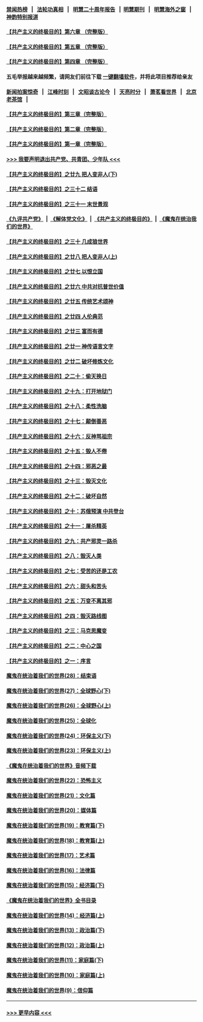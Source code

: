 #### [禁闻热榜](热点新闻.md?=0)  &nbsp;&nbsp;|&nbsp;&nbsp; [法轮功真相](https://github.com/gfw-breaker/truth/blob/master/README.md?=0) &nbsp;&nbsp;|&nbsp;&nbsp; [明慧二十周年报告](https://github.com/gfw-breaker/mh-reports/blob/master/README.md?=0) &nbsp;&nbsp;|&nbsp;&nbsp;[明慧期刊](https://github.com/gfw-breaker/mh-qikan) &nbsp;&nbsp;|&nbsp;&nbsp; [明慧海外之窗](https://github.com/gfw-breaker/mh-news/blob/master/README.md?=0) &nbsp;&nbsp;|&nbsp;&nbsp; [神韵特别报道](https://github.com/gfw-breaker/mh-news/blob/master/shenyun.md?=0)
#### [【共产主义的终极目的】第六章 （完整版）](../pages/nsc422/n11428913.md?t=03131802) 
#### [【共产主义的终极目的】第五章 （完整版）](../pages/nsc422/n11428912.md?t=03131802) 
#### [【共产主义的终极目的】第四章 （完整版）](../pages/nsc422/n11428907.md?t=03131802) 
#### 五毛举报越来越频繁，请网友们前往下载 [一键翻墙软件](https://github.com/gfw-breaker/ssr-accounts)，并将此项目推荐给亲友
#### [新闻拍案惊奇](https://github.com/gfw-breaker/banned-news/blob/master/pages/link4.md) &nbsp;&nbsp;|&nbsp;&nbsp; [江峰时刻](https://github.com/gfw-breaker/banned-news/blob/master/pages/link4.md) &nbsp;&nbsp;|&nbsp;&nbsp; [文昭谈古论今](https://github.com/gfw-breaker/banned-news/blob/master/pages/link4.md) &nbsp;&nbsp;|&nbsp;&nbsp; [天亮时分](https://github.com/gfw-breaker/banned-news/blob/master/pages/link4.md) &nbsp;&nbsp;|&nbsp;&nbsp; [萧茗看世界](https://github.com/gfw-breaker/banned-news/blob/master/pages/link4.md) &nbsp;&nbsp;|&nbsp;&nbsp; [北京老茶馆](https://github.com/gfw-breaker/banned-news/blob/master/pages/link4.md) &nbsp;&nbsp;|&nbsp;&nbsp; 
#### [【共产主义的终极目的】第三章（完整版）](../pages/nsc422/n11428848.md?t=03131802) 
#### [【共产主义的终极目的】第二章（完整版）](../pages/nsc422/n11428831.md?t=03131802) 
#### [【共产主义的终极目的】第一章（完整版）](../pages/nsc422/n11417651.md?t=03131802) 
#### [>>> 我要声明退出共产党、共青团、少年队 <<<](https://github.com/begood0513/goodnews/blob/master/quit/letter.md) 
#### [【共产主义的终极目的】之廿九 把人变非人(下)](../pages/nsc422/n11344140.md?t=03131802) 
#### [【共产主义的终极目的】之三十二 结语](../pages/nsc422/n11360535.md?t=03131802) 
#### [【共产主义的终极目的】之三十一 末世景观](../pages/nsc422/n11351129.md?t=03131802) 
#### [《九评共产党》](https://github.com/begood0513/9ping.md/blob/master/README.md) &nbsp;|&nbsp; [《解体党文化》](../../../../jtdwh.md/blob/master/README.md)  &nbsp;|&nbsp; [《共产主义的终极目的》](../../../../gczydzjmd.md/blob/master/README.md) &nbsp;|&nbsp; [《魔鬼在统治我们的世界》](../../../../mgztzwmdsj.md/blob/master/README.md) 
#### [【共产主义的终极目的】之三十 几成狼世界](../pages/nsc422/n11348280.md?t=03131802) 
#### [【共产主义的终极目的】之廿八 把人变非人(上)](../pages/nsc422/n11340492.md?t=03131802) 
#### [【共产主义的终极目的】之廿七 以恨立国](../pages/nsc422/n11336944.md?t=03131802) 
#### [【共产主义的终极目的】之廿六 中共对抗普世价值](../pages/nsc422/n11324785.md?t=03131802) 
#### [【共产主义的终极目的】之廿五 传统艺术颂神](../pages/nsc422/n11296396.md?t=03131802) 
#### [【共产主义的终极目的】之廿四 人伦典范](../pages/nsc422/n11296397.md?t=03131802) 
#### [【共产主义的终极目的】之廿三 富而有德](../pages/nsc422/n11283598.md?t=03131802) 
#### [【共产主义的终极目的】之廿一 神传语言文字](../pages/nsc422/n11263265.md?t=03131802) 
#### [【共产主义的终极目的】之廿二 破坏修炼文化](../pages/nsc422/n11245728.md?t=03131802) 
#### [【共产主义的终极目的】之二十：偷天换日](../pages/nsc422/n11238846.md?t=03131802) 
#### [【共产主义的终极目的】之十九：打开地狱门](../pages/nsc422/n11206376.md?t=03131802) 
#### [【共产主义的终极目的】之十八：柔性洗脑](../pages/nsc422/n11199994.md?t=03131802) 
#### [【共产主义的终极目的】之十七：颠倒善恶](../pages/nsc422/n11179782.md?t=03131802) 
#### [【共产主义的终极目的】之十六：反神骂祖宗](../pages/nsc422/n11166798.md?t=03131802) 
#### [【共产主义的终极目的】之十五：毁人不倦](../pages/nsc422/n11166792.md?t=03131802) 
#### [【共产主义的终极目的】之十四：邪恶之最](../pages/nsc422/n11150249.md?t=03131802) 
#### [【共产主义的终极目的】之十三：毁灭文化](../pages/nsc422/n11135227.md?t=03131802) 
#### [【共产主义的终极目的】之十二：破坏自然](../pages/nsc422/n11135214.md?t=03131802) 
#### [【共产主义的终极目的】之十：苏俄预演 中共登台](../pages/nsc422/n11118424.md?t=03131802) 
#### [【共产主义的终极目的】之十一：屠杀精英](../pages/nsc422/n11118442.md?t=03131802) 
#### [【共产主义的终极目的】之九：共产邪灵一路杀](../pages/nsc422/n11114139.md?t=03131802) 
#### [【共产主义的终极目的】之八：毁灭人类](../pages/nsc422/n11108503.md?t=03131802) 
#### [【共产主义的终极目的】之七：受苦的还是工农](../pages/nsc422/n11101809.md?t=03131802) 
#### [【共产主义的终极目的】之六：甜头和苦头](../pages/nsc422/n11096971.md?t=03131802) 
#### [【共产主义的终极目的】之五：万变不离其邪](../pages/nsc422/n11091285.md?t=03131802) 
#### [【共产主义的终极目的】之四：毁灭路线图](../pages/nsc422/n11086284.md?t=03131802) 
#### [【共产主义的终极目的】之三：马克思魔变](../pages/nsc422/n11061941.md?t=03131802) 
#### [【共产主义的终极目的】之二：中心之国](../pages/nsc422/n11047728.md?t=03131802) 
#### [【共产主义的终极目的】之一：序言](../pages/nsc422/n11086077.md?t=03131802) 
#### [魔鬼在统治着我们的世界(28)：结束语](../pages/nsc422/n10936246.md?t=03131802) 
#### [魔鬼在统治着我们的世界(27)：全球野心(下)](../pages/nsc422/n10928319.md?t=03131802) 
#### [魔鬼在统治着我们的世界(26)：全球野心(上)](../pages/nsc422/n10900318.md?t=03131802) 
#### [魔鬼在统治着我们的世界(25)：全球化](../pages/nsc422/n10788205.md?t=03131802) 
#### [魔鬼在统治着我们的世界(24)：环保主义(下)](../pages/nsc422/n10695307.md?t=03131802) 
#### [魔鬼在统治着我们的世界(23)：环保主义(上)](../pages/nsc422/n10688613.md?t=03131802) 
#### [《魔鬼在统治着我们的世界》音频下载](../pages/nsc422/n10635553.md?t=03131802) 
#### [魔鬼在统治着我们的世界(22)：恐怖主义](../pages/nsc422/n10614727.md?t=03131802) 
#### [魔鬼在统治着我们的世界(21)：文化篇](../pages/nsc422/n10597706.md?t=03131802) 
#### [魔鬼在统治着我们的世界(20)：媒体篇](../pages/nsc422/n10586579.md?t=03131802) 
#### [魔鬼在统治着我们的世界(19)：教育篇(下)](../pages/nsc422/n10564808.md?t=03131802) 
#### [魔鬼在统治着我们的世界(18)：教育篇(上)](../pages/nsc422/n10526970.md?t=03131802) 
#### [魔鬼在统治着我们的世界(17)：艺术篇](../pages/nsc422/n10499093.md?t=03131802) 
#### [魔鬼在统治着我们的世界(16)：法律篇](../pages/nsc422/n10485969.md?t=03131802) 
#### [魔鬼在统治着我们的世界(15)：经济篇(下)](../pages/nsc422/n10469975.md?t=03131802) 
#### [《魔鬼在统治着我们的世界》全书目录](../pages/nsc422/n10464261.md?t=03131802) 
#### [魔鬼在统治着我们的世界(14)：经济篇(上)](../pages/nsc422/n10457370.md?t=03131802) 
#### [魔鬼在统治着我们的世界(13)：政治篇(下)](../pages/nsc422/n10448270.md?t=03131802) 
#### [魔鬼在统治着我们的世界(12)：政治篇(上)](../pages/nsc422/n10444576.md?t=03131802) 
#### [魔鬼在统治着我们的世界(11)：家庭篇(下)](../pages/nsc422/n10440961.md?t=03131802) 
#### [魔鬼在统治着我们的世界(10)：家庭篇(上)](../pages/nsc422/n10435448.md?t=03131802) 
#### [魔鬼在统治着我们的世界(9)：信仰篇](../pages/nsc422/n10432159.md?t=03131802) 

----
#### [ >>> 更早内容 <<< ](../indexes/nsc422-earlier.md)
